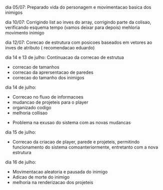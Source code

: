 dia 05/07:
  Preparado vida do personagem e movimentacao basica dos inimigos


dia 10/07:
    Corrigindo list ao inves do array, corrigindo parte da colisao, verificando esquema tempo (vamos deixar para depois)
    mehloria movimento inimigo


dia 12/07:
  Corecao de estrutura com posicoes baseados em vetores ao inves de atributo ( recomendacao eduardo)

dia 14 e 13 de julho:
  Continuacao da correcao de estrutua 
   * correcao de tamanhos
   * correcao da aprersentacao de paredes 
   * correcao do tamanho dos inimigos

dia 14 de julho:
   * Correcao no fluxo de informacoes
   * mudancao de projeteis para o player
   * organizado codigo
   * melhoria collisao 
   - Problema na exusao do sistema com as novas mudancas

dia 15 de julho:
   * Correcao da criacao de player, parede e projeteis, permitindo funcionamento do sistema comoanteriormente, entretanto com a nova estrutura

dia 16 de julho: 
   * Movimentacao aleatoria e pausada do inimigo
   * Adicao de morte do inimigo
   * melhoria na renderizacao dos projeteis